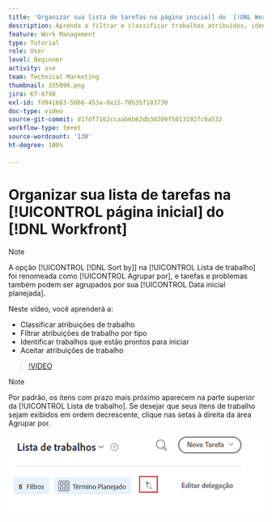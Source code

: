 ```yaml
---
title: 'Organizar sua lista de tarefas na página inicial] do  [!DNL Workfront] [!UICONTROL '
description: Aprenda a filtrar e classificar trabalhos atribuídos, identificar trabalhos que estão prontos para iniciar e aceitar atribuições de trabalho no  [!DNL  Workfront].
feature: Work Management
type: Tutorial
role: User
level: Beginner
activity: use
team: Technical Marketing
thumbnail: 335099.png
jira: KT-8798
exl-id: fd941683-5866-453a-8e15-70b35f183730
doc-type: video
source-git-commit: d17df7162ccaab6b62db34209f50131927c0a532
workflow-type: tm+mt
source-wordcount: '130'
ht-degree: 100%

---
```


# Organizar sua lista de tarefas na [!UICONTROL página inicial] do [!DNL Workfront]

>[!NOTE]
>
>A opção [!UICONTROL [!DNL Sort by]] na [!UICONTROL Lista de trabalho] foi renomeada como [!UICONTROL Agrupar por], e tarefas e problemas também podem ser agrupados por sua [!UICONTROL Data inicial planejada].

Neste vídeo, você aprenderá a:

* Classificar atribuições de trabalho
* Filtrar atribuições de trabalho por tipo
* Identificar trabalhos que estão prontos para iniciar
* Aceitar atribuições de trabalho

>[!VIDEO](https://video.tv.adobe.com/v/335099/?quality=12&learn=on&enablevpops)

>[!NOTE]
>
>Por padrão, os itens com prazo mais próximo aparecem na parte superior da [!UICONTROL Lista de trabalho]. Se desejar que seus itens de trabalho sejam exibidos em ordem decrescente, clique nas setas à direita da área Agrupar por.

![Imagem de uma tela mostrando sua lista de trabalho agrupada por data de vencimento.](assets/work-list-arrows.png)
